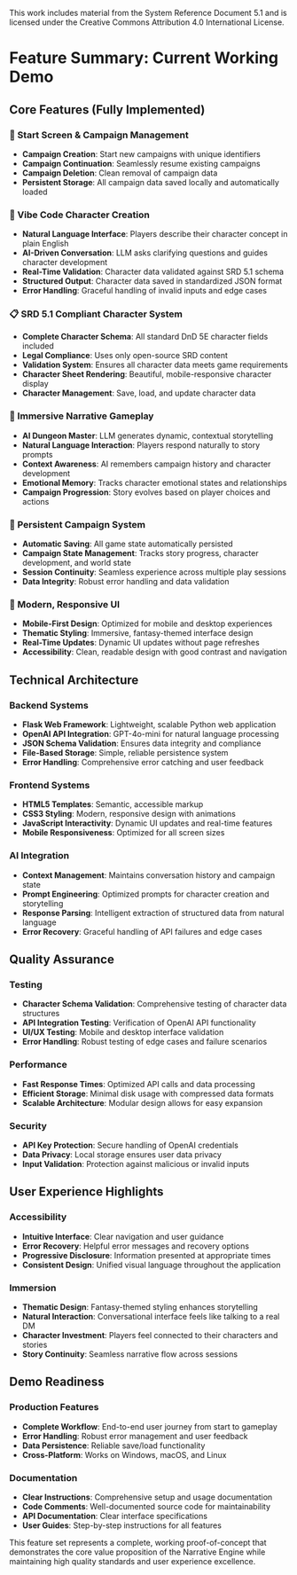 This work includes material from the System Reference Document 5.1 and is licensed under the Creative Commons Attribution 4.0 International License.

# Feature Summary: Current Working Demo

## Core Features (Fully Implemented)

### 🎯 Start Screen & Campaign Management
- **Campaign Creation**: Start new campaigns with unique identifiers
- **Campaign Continuation**: Seamlessly resume existing campaigns
- **Campaign Deletion**: Clean removal of campaign data
- **Persistent Storage**: All campaign data saved locally and automatically loaded

### 💬 Vibe Code Character Creation
- **Natural Language Interface**: Players describe their character concept in plain English
- **AI-Driven Conversation**: LLM asks clarifying questions and guides character development
- **Real-Time Validation**: Character data validated against SRD 5.1 schema
- **Structured Output**: Character data saved in standardized JSON format
- **Error Handling**: Graceful handling of invalid inputs and edge cases

### 📋 SRD 5.1 Compliant Character System
- **Complete Character Schema**: All standard DnD 5E character fields included
- **Legal Compliance**: Uses only open-source SRD content
- **Validation System**: Ensures all character data meets game requirements
- **Character Sheet Rendering**: Beautiful, mobile-responsive character display
- **Character Management**: Save, load, and update character data

### 📖 Immersive Narrative Gameplay
- **AI Dungeon Master**: LLM generates dynamic, contextual storytelling
- **Natural Language Interaction**: Players respond naturally to story prompts
- **Context Awareness**: AI remembers campaign history and character development
- **Emotional Memory**: Tracks character emotional states and relationships
- **Campaign Progression**: Story evolves based on player choices and actions

### 💾 Persistent Campaign System
- **Automatic Saving**: All game state automatically persisted
- **Campaign State Management**: Tracks story progress, character development, and world state
- **Session Continuity**: Seamless experience across multiple play sessions
- **Data Integrity**: Robust error handling and data validation

### 📱 Modern, Responsive UI
- **Mobile-First Design**: Optimized for mobile and desktop experiences
- **Thematic Styling**: Immersive, fantasy-themed interface design
- **Real-Time Updates**: Dynamic UI updates without page refreshes
- **Accessibility**: Clean, readable design with good contrast and navigation

## Technical Architecture

### Backend Systems
- **Flask Web Framework**: Lightweight, scalable Python web application
- **OpenAI API Integration**: GPT-4o-mini for natural language processing
- **JSON Schema Validation**: Ensures data integrity and compliance
- **File-Based Storage**: Simple, reliable persistence system
- **Error Handling**: Comprehensive error catching and user feedback

### Frontend Systems
- **HTML5 Templates**: Semantic, accessible markup
- **CSS3 Styling**: Modern, responsive design with animations
- **JavaScript Interactivity**: Dynamic UI updates and real-time features
- **Mobile Responsiveness**: Optimized for all screen sizes

### AI Integration
- **Context Management**: Maintains conversation history and campaign state
- **Prompt Engineering**: Optimized prompts for character creation and storytelling
- **Response Parsing**: Intelligent extraction of structured data from natural language
- **Error Recovery**: Graceful handling of API failures and edge cases

## Quality Assurance

### Testing
- **Character Schema Validation**: Comprehensive testing of character data structures
- **API Integration Testing**: Verification of OpenAI API functionality
- **UI/UX Testing**: Mobile and desktop interface validation
- **Error Handling**: Robust testing of edge cases and failure scenarios

### Performance
- **Fast Response Times**: Optimized API calls and data processing
- **Efficient Storage**: Minimal disk usage with compressed data formats
- **Scalable Architecture**: Modular design allows for easy expansion

### Security
- **API Key Protection**: Secure handling of OpenAI credentials
- **Data Privacy**: Local storage ensures user data privacy
- **Input Validation**: Protection against malicious or invalid inputs

## User Experience Highlights

### Accessibility
- **Intuitive Interface**: Clear navigation and user guidance
- **Error Recovery**: Helpful error messages and recovery options
- **Progressive Disclosure**: Information presented at appropriate times
- **Consistent Design**: Unified visual language throughout the application

### Immersion
- **Thematic Design**: Fantasy-themed styling enhances storytelling
- **Natural Interaction**: Conversational interface feels like talking to a real DM
- **Character Investment**: Players feel connected to their characters and stories
- **Story Continuity**: Seamless narrative flow across sessions

## Demo Readiness

### Production Features
- **Complete Workflow**: End-to-end user journey from start to gameplay
- **Error Handling**: Robust error management and user feedback
- **Data Persistence**: Reliable save/load functionality
- **Cross-Platform**: Works on Windows, macOS, and Linux

### Documentation
- **Clear Instructions**: Comprehensive setup and usage documentation
- **Code Comments**: Well-documented source code for maintainability
- **API Documentation**: Clear interface specifications
- **User Guides**: Step-by-step instructions for all features

This feature set represents a complete, working proof-of-concept that demonstrates the core value proposition of the Narrative Engine while maintaining high quality standards and user experience excellence. 